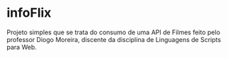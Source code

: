 # infoFlix
Projeto simples que se trata do consumo de uma API de Filmes feito pelo professor Diogo Moreira, discente da disciplina de Linguagens de Scripts para Web.
